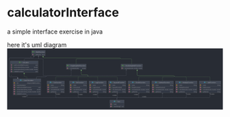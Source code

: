 # calculatorInterface
a simple interface exercise in java

here it's uml diagram
<img src="https://raw.githubusercontent.com/isikenes/calculatorInterface/main/uml.png">
